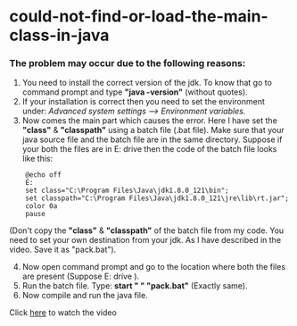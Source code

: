 # could-not-find-or-load-the-main-class-in-java

### The problem may occur due to the following reasons:

1. You need to install the correct version of the jdk. To know that go to command prompt and type **"java -version"** (without quotes).
2. If your installation is correct then you need to set the environment under: *Advanced system settings --> Environment variables.*
3. Now comes the main part which causes the error. Here I have set the **"class"** & **"classpath"** using a batch file (.bat file). Make sure that your java source file and the batch file are in the same directory. Suppose if your both the files are in E: drive then the code of the batch file looks like this:

```
    @echo off
    E:
    set class="C:\Program Files\Java\jdk1.8.0_121\bin";
    set classpath="C:\Program Files\Java\jdk1.8.0_121\jre\lib\rt.jar";
    color 0a
    pause
```

(Don't copy the **"class"** & **"classpath"** of the batch file from my code. You need to set your own destination from your jdk. As I have described in the video. Save it as "pack.bat").

4. Now open command prompt and go to the location where both the files are present (Suppose E: drive ).
5. Run the batch file. Type: **start " " "pack.bat"** (Exactly same).
6. Now compile and run the java file.

Click [here](https://www.youtube.com/watch?v=6_QNYXDP-1I&feature=youtu.be) to watch the video
